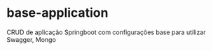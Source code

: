 # base-application
CRUD de aplicação Springboot com configurações base para utilizar Swagger, Mongo
